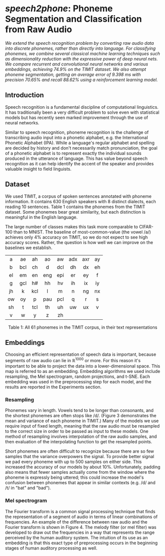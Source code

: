 # *speech2phone*: Phoneme Segmentation and Classification from Raw Audio

*We extend the speech recognition problem by converting raw audio data into discrete phonemes, rather than directly into language. For classifying phonemes, we combine several classical machine learning techniques such as dimensionality reduction with the expressive power of deep neural nets. We compare recurrent and convolutional neural networks and various embeddings, achieving 74.9\% on the TIMIT dataset. We also attempt phoneme segmentation, getting an average error of 9.398 ms with precision 70.65\% and recall 88.62\% using a reinforcement learning model.*

## Introduction

Speech recognition is a fundamental discipline of computational linguistics. It has traditionally been a very difficult problem to solve even with statistical models but has recently seen marked improvement through the use of neural networks.

Similar to speech recognition, phoneme recognition is the challenge of transcribing audio input into a phonetic alphabet, e.g. the International Phonetic Alphabet (IPA). While a language's regular alphabet and spelling are decided by history and don't necessarily match pronunciation, the goal of a phonetic alphabet is to represent exactly the individual sounds produced in the utterance of language. This has value beyond speech recognition as it can help identify the accent of the speaker and provides valuable insight to field linguists.

## Dataset

We used TIMIT, a corpus of spoken sentences annotated with phoneme information. It contains 630 English speakers with 8 distinct dialects, each reading 10 sentences. Table 1 contains the phonemes from the TIMIT dataset. Some phonemes bear great similarity, but each distinction is meaningful in the English language.

The large number of classes makes this task more comparable to CIFAR-100 than to MNIST. The baseline of most-common-value (the vowel /a/) achieves only 4\% accuracy on TIMIT, so we do not expect to see high accuracy scores. Rather, the question is how well we can improve on the baselines we establish.
<div align="center">
  
|      |      |      |      |      |      |      |      |
| :--: | :--: | :--: | :--: | :--: | :--: | :--: | :--: |
| a | ae | ah | ao | aw | adx | axr | ay |
| b | bcl | ch | d | dcl | dh | dx | eh |
| el | em | en | eng | epi | er | ey | f |
| g | gcl | h\# | hh | hv | ih | ix | iy |
| jh | k | kcl | l | m | n | ng | nx |
| ow | oy | p | pau | pcl | q | r | s |
| sh | t | tcl | th | uh | uw | ux | v |
| v | w | y | z | zh |

Table 1: All 61 phonemes in the TIMIT corpus, in their text representations
</div>

## Embeddings

Choosing an efficient representation of speech data is important, because segments of raw audio can lie in $\mathbb{R}^{1000}$ or more. For this reason it's important to be able to project the data into a lower-dimensional space. This map is referred to as an embedding. Embedding algorithms we used include resampling, the Mel spectrogram, random projections, and t-SNE. Each embedding was used in the preprocessing step for each model, and the results are reported in the Experiments section.

### Resampling

Phonemes vary in length. Vowels tend to be longer than consonants, and the shortest phonemes are often stops like /d/. (Figure 3 demonstrates the mean and variance of each phoneme in TIMIT.) Many of the models we use require input of fixed length, meaning that the raw audio must be resampled to the correct size in order to be passed as input to these models. One method of resampling involves interpolation of the raw audio samples, and then evaluation of the interpolating function to get the resampled points.

Short phonemes are often difficult to recognize because there are so few samples that the variance overpowers the signal. To provide better signal we pad every phoneme with up to 500 samples on either side. This increased the accuracy of our models by about 10\%. Unfortunately, padding also means that fewer samples actually come from the window where the phoneme is expressly being uttered; this could increase the model's confusion between phonemes that appear in similar contexts (e.g. /d/ and /t/ in "bat" and "bad").

### Mel spectrogram

The Fourier transform is a common signal processing technique that finds the representation of a segment of audio in terms of linear combinations of frequencies. An example of the difference between raw audio and the Fourier transform is shown in Figure 4. The melody filter (or mel filter) was developed to draw out the frequencies in a way that represents the range perceived by the human auditory system. The intuition of its use as an embedding is that this exact type of preprocessing occurs in the beginning stages of human auditory processing as well.


